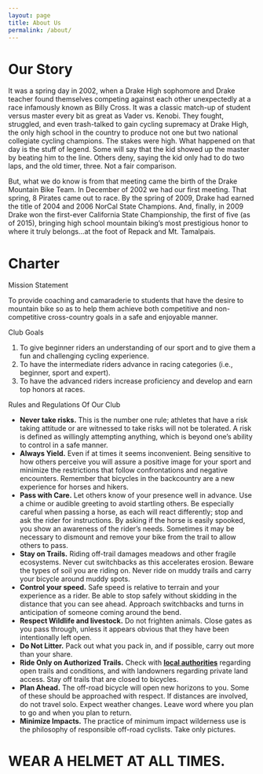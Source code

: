 ```yaml
---
layout: page
title: About Us
permalink: /about/
---
```


<h1>Our Story</h1>
<p>It was a spring day in 2002, when a Drake High sophomore and Drake teacher found themselves competing against each other unexpectedly at a race infamously known as Billy Cross. It was a classic match-up of student versus master every bit as great as Vader vs. Kenobi. They fought, struggled, and even trash-talked to gain cycling supremacy at Drake High, the only high school in the country to produce not one but two national collegiate cycling champions. The stakes were high. What happened on that day is the stuff of legend. Some will say that the kid showed up the master by beating him to the line. Others deny, saying the kid only had to do two laps, and the old timer, three. Not a fair comparison.</p>

<p>But, what we do know is from that meeting came the birth of the Drake Mountain Bike Team. In December of 2002 we had our first meeting. That spring, 8 Pirates came out to race. By the spring of 2009, Drake had earned the title of 2004 and 2006 NorCal State Champions. And, finally, in 2009 Drake won the first-ever California State Championship, the first of five (as of  2015), bringing high school mountain biking’s most prestigious honor to where it truly belongs…at the foot of Repack and Mt. Tamalpais.

<div>
<h1>Charter</h1>

<p>Mission Statement</p>

<p>To provide coaching and camaraderie to students that have the desire to mountain bike so as to help them achieve both competitive and non-competitive cross-country goals in a safe and enjoyable manner.</p>

<p>Club Goals</p>

<ol>
	<li>To give beginner riders an understanding of our sport and to give them a fun and challenging cycling experience.</li>
	<li>To have the intermediate riders advance in racing categories (i.e., beginner, sport and expert).</li>
	<li>To have the advanced riders increase proficiency and develop and earn top honors at races.</li>
</ol>

<p>Rules and Regulations Of Our Club</p>

<ul>
	<li><strong>Never take risks.</strong> This is the number one rule; athletes that have a risk taking attitude or are witnessed to take risks will not be tolerated. A risk is defined as willingly attempting anything, which is beyond one&rsquo;s ability to control in a safe manner.</li>
	<li><strong>Always Yield.</strong> Even if at times it seems inconvenient. Being sensitive to how others perceive you will assure a positive image for your sport and minimize the restrictions that follow confrontations and negative encounters. Remember that bicycles in the backcountry are a new experience for horses and hikers.</li>
	<li><strong>Pass with Care.</strong> Let others know of your presence well in advance. Use a chime or audible greeting to avoid startling others. Be especially careful when passing a horse, as each will react differently; stop and ask the rider for instructions. By asking if the horse is easily spooked, you show an awareness of the rider&rsquo;s needs. Sometimes it may be necessary to dismount and remove your bike from the trail to allow others to pass.</li>
	<li><strong>Stay on Trails.</strong> Riding off-trail damages meadows and other fragile ecosystems. Never cut switchbacks as this accelerates erosion. Beware the types of soil you are riding on. Never ride on muddy trails and carry your bicycle around muddy spots.</li>
	<li><strong>Control your speed.</strong> Safe speed is relative to terrain and your experience as a rider. Be able to stop safely without skidding in the distance that you can see ahead. Approach switchbacks and turns in anticipation of someone coming around the bend.</li>
	<li><strong>Respect Wildlife and livestock.</strong> Do not frighten animals. Close gates as you pass through, unless it appears obvious that they have been intentionally left open.</li>
	<li><strong>Do Not Litter.</strong> Pack out what you pack in, and if possible, carry out more than your share.</li>
	<li><strong>Ride Only on Authorized Trails.</strong> Check with <a href="http://marinwater.org/"><strong>local authorities</strong></a> regarding open trails and conditions, and with landowners regarding private land access. Stay off trails that are closed to bicycles.</li>
	<li><strong>Plan Ahead.</strong> The off-road bicycle will open new horizons to you. Some of these should be approached with respect. If distances are involved, do not travel solo. Expect weather changes. Leave word where you plan to go and when you plan to return.</li>
	<li><strong>Minimize Impacts.</strong> The practice of minimum impact wilderness use is the philosophy of responsible off-road cyclists. Take only pictures.</li>
</ul>

<h1><strong>WEAR A HELMET AT ALL TIMES.</strong></h1>
</div>
